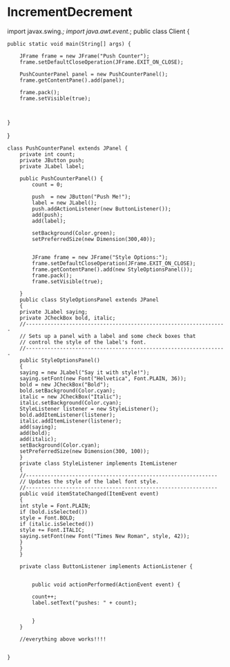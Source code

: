 # IncrementDecrement


import javax.swing.*;
import java.awt.event.*;
public class Client {

	public static void main(String[] args) {
		
		JFrame frame = new JFrame("Push Counter");
		frame.setDefaultCloseOperation(JFrame.EXIT_ON_CLOSE);

		PushCounterPanel panel = new PushCounterPanel();
		frame.getContentPane().add(panel);
		
		frame.pack();
		frame.setVisible(true);
		
		
		
	}
}

	class PushCounterPanel extends JPanel {
		private int count;
		private JButton push;
		private JLabel label;
		
		public PushCounterPanel() {
			count = 0;
			
			push  = new JButton("Push Me!");
			label = new JLabel();
			push.addActionListener(new ButtonListener());
			add(push);
			add(label);
			
			setBackground(Color.green);
			setPreferredSize(new Dimension(300,40));
		
			
			JFrame frame = new JFrame("Style Options:");
			frame.setDefaultCloseOperation(JFrame.EXIT_ON_CLOSE);
			frame.getContentPane().add(new StyleOptionsPanel());
			frame.pack();
			frame.setVisible(true);

		}
		public class StyleOptionsPanel extends JPanel
		{
		private JLabel saying;
		private JCheckBox bold, italic;
		//-----------------------------------------------------------------
		// Sets up a panel with a label and some check boxes that
		// control the style of the label's font.
		//-----------------------------------------------------------------
		public StyleOptionsPanel()
		{
		saying = new JLabel("Say it with style!");
		saying.setFont(new Font("Helvetica", Font.PLAIN, 36));
		bold = new JCheckBox("Bold");
		bold.setBackground(Color.cyan);
		italic = new JCheckBox("Italic");
		italic.setBackground(Color.cyan);
		StyleListener listener = new StyleListener();
		bold.addItemListener(listener);
		italic.addItemListener(listener);
		add(saying);
		add(bold);
		add(italic);
		setBackground(Color.cyan);
		setPreferredSize(new Dimension(300, 100));
		}
		private class StyleListener implements ItemListener
		{
		//--------------------------------------------------------------
		// Updates the style of the label font style.
		//--------------------------------------------------------------
		public void itemStateChanged(ItemEvent event)
		{
		int style = Font.PLAIN;
		if (bold.isSelected())
		style = Font.BOLD;
		if (italic.isSelected())
		style += Font.ITALIC;
		saying.setFont(new Font("Times New Roman", style, 42));
		}
		}
		}
		
		private class ButtonListener implements ActionListener {
			
			
			public void actionPerformed(ActionEvent event) {
		
			count++;
			label.setText("pushes: " + count);
		
		
			}
		}
		
		//everything above works!!!!
		
		
	}
	
	
	
	 
	
	


